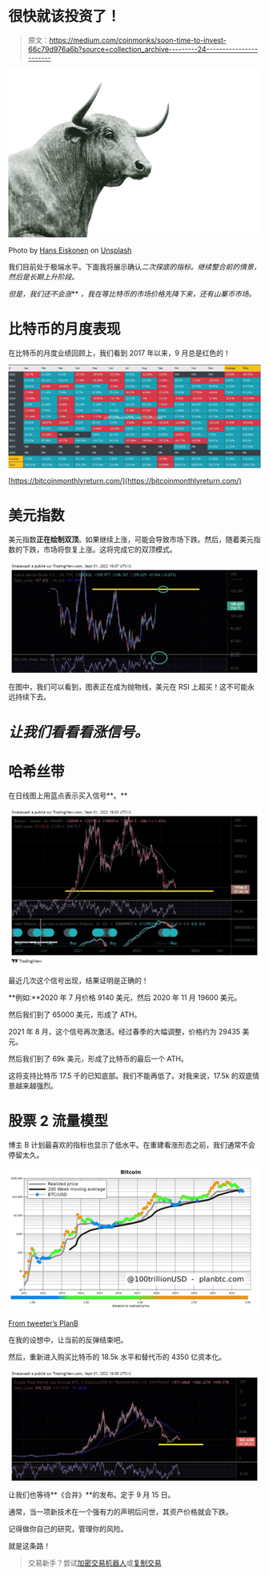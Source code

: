 # 很快就该投资了！

> 原文：<https://medium.com/coinmonks/soon-time-to-invest-66c79d976a6b?source=collection_archive---------24----------------------->

![](img/c85baa0c20ed0ef5e65eb916de249625.png)

Photo by [Hans Eiskonen](https://unsplash.com/@eiskonen?utm_source=unsplash&utm_medium=referral&utm_content=creditCopyText) on [Unsplash](https://unsplash.com/s/photos/bull?utm_source=unsplash&utm_medium=referral&utm_content=creditCopyText)

我们目前处于极端水平。下面我将展示确认*二次探底的指标。继续整合前的情景，然后是长期上升阶段。*

**但是*，我们还不会涨*** *，我在等比特币的市场价格先降下来，还有山寨币市场。*

# 比特币的月度表现

在比特币的月度业绩回顾上，我们看到 2017 年以来，9 月总是红色的！

![](img/69a703780498c454a34997424bd46df2.png)

[https://bitcoinmonthlyreturn.com/](https://bitcoinmonthlyreturn.com/)

# 美元指数

美元指数**正在绘制双顶**。如果继续上涨，可能会导致市场下跌。然后，随着美元指数的下跌，市场将恢复上涨。这将完成它的双顶模式。

![](img/6b22c3cc841129fcd921b4272dcc8026.png)

在图中，我们可以看到，图表正在成为抛物线，美元在 RSI 上超买！这不可能永远持续下去。

# *让我们看看看涨信号。*

# 哈希丝带

在日线图上用蓝点表示买入信号**。**

![](img/c63ac84dc5070c906b3e88648931dc30.png)

最近几次这个信号出现，结果证明是正确的！

**例如:**2020 年 7 月价格 9140 美元，然后 2020 年 11 月 19600 美元。

然后我们到了 65000 美元，形成了 ATH。

2021 年 8 月，这个信号再次激活。经过春季的大幅调整，价格约为 29435 美元。

然后我们到了 69k 美元，形成了比特币的最后一个 ATH。

这将支持比特币 17.5 千的已知底部。我们不能再低了。对我来说，17.5k 的双底情景越来越强烈。

# 股票 2 流量模型

博主 B 计划最喜欢的指标也显示了低水平。在重建看涨形态之前，我们通常不会停留太久。

![](img/ab86545ee92b1c61f9773394b01ee735.png)

[From tweeter’s PlanB](https://twitter.com/100trillionUSD/status/1565356365711028225/photo/1)

在我的设想中，让当前的反弹结束吧。

然后，重新进入购买比特币的 18.5k 水平和替代币的 4350 亿资本化。

![](img/ee116d214c9b152093fa674ac7e51c31.png)

让我们也等待**《合并》**的发布。定于 9 月 15 日。

通常，当一项新技术在一个强有力的声明后问世，其资产价格就会下跌。

记得做你自己的研究，管理你的风险。

就是这条路！

> 交易新手？尝试[加密交易机器人](/coinmonks/crypto-trading-bot-c2ffce8acb2a)或[复制交易](/coinmonks/top-10-crypto-copy-trading-platforms-for-beginners-d0c37c7d698c)